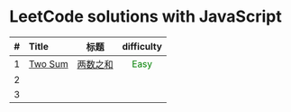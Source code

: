 # LeetCode solutions with JavaScript

|  #   | Title                                                        | 标题                                                         |           difficulty            |
| :--: | :----------------------------------------------------------- | ------------------------------------------------------------ | :-----------------------------: |
|  1   | [Two Sum](https://github.com/silinchen/leetcode-javascript/blob/master/code/0001%20Two%20Sum.js) | [两数之和](https://github.com/silinchen/leetcode-javascript/blob/master/code/0001%20Two%20Sum.js) | <font color="green">Easy</font> |
|  2   |                                                              |                                                              |                                 |
|  3   |                                                              |                                                              |                                 |

